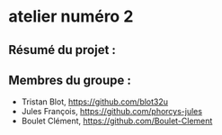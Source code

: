 # atelier numéro 2

## Résumé du projet : 

## Membres du groupe : 
  - Tristan Blot, https://github.com/blot32u
  - Jules François, https://github.com/phorcys-jules
  - Boulet Clément, https://github.com/Boulet-Clement

